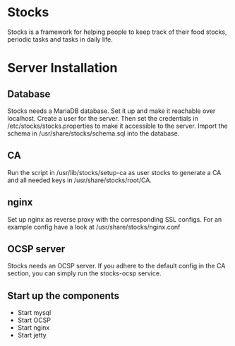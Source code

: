 # Stocks

Stocks is a framework for helping people to keep track of their
food stocks, periodic tasks and tasks in daily life. 

# Server Installation

## Database

Stocks needs a MariaDB database. Set it up and make it reachable over 
localhost. Create a user for the server. Then set the credentials in 
/etc/stocks/stocks.properties to make it accessible to the server. 
Import the schema in /usr/share/stocks/schema.sql into the database. 

## CA

Run the script in /usr/lib/stocks/setup-ca as user stocks to generate a 
CA and all needed keys in /usr/share/stocks/root/CA. 

## nginx

Set up nginx as reverse proxy with the corresponding SSL configs. 
For an example config have a look at /usr/share/stocks/nginx.conf

## OCSP server

Stocks needs an OCSP server. If you adhere to the default config in 
the CA section, you can simply run the stocks-ocsp service. 

## Start up the components

* Start mysql
* Start OCSP
* Start nginx
* Start jetty

